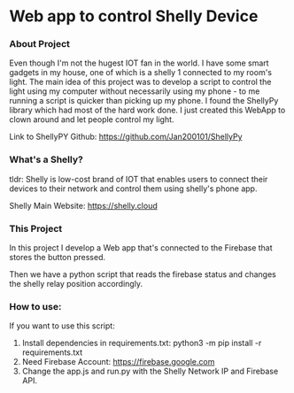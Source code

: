 # Web app to control Shelly Device

### About Project

Even though I'm not the hugest IOT fan in the world. I have some smart gadgets in my house, one of which is a shelly 1 connected to my room's light. 
The main idea of this project was to develop a script to control the light using my computer without necessarily using my phone - to me running a script is quicker than picking up my phone. I found the ShellyPy library which had most of the hard work done. I just created this WebApp to clown around and let people control my light.

Link to ShellyPY Github: https://github.com/Jan200101/ShellyPy


### What's a Shelly?

tldr:
Shelly is low-cost brand of IOT that enables users to connect their devices to their network and control them using shelly's phone app.

Shelly Main Website: https://shelly.cloud

### This Project

In this project I develop a Web app that's connected to the Firebase that stores the button pressed. 

Then we have a python script that reads the firebase status and changes the shelly relay position accordingly.


### How to use:

If you want to use this script:
 1. Install dependencies in requirements.txt: python3 -m pip install -r requirements.txt
 2. Need Firebase Account: https://firebase.google.com
 3. Change the app.js and run.py with the Shelly Network IP and Firebase API.
